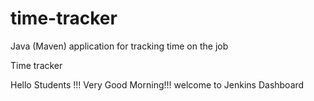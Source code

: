 # time-tracker
Java (Maven) application for tracking time on the job

Time tracker

Hello Students !!! Very Good Morning!!! welcome to Jenkins Dashboard
